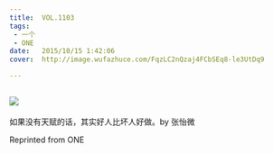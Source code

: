 ```yaml
---
title:	VOL.1103
tags:
 - 一个
 - ONE
date:	2015/10/15 1:42:06
cover:	http://image.wufazhuce.com/FqzLC2nQzaj4FCbSEq8-le3UtDq9

---
```

![](http://image.wufazhuce.com/FqzLC2nQzaj4FCbSEq8-le3UtDq9)
---

如果没有天赋的话，其实好人比坏人好做。by 张怡微
 
Reprinted from ONE
